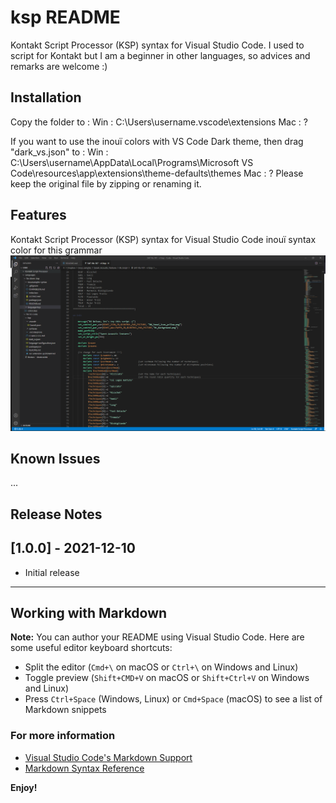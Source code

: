 # ksp README

Kontakt Script Processor (KSP) syntax for Visual Studio Code.
I used to script for Kontakt but I am a beginner in other languages, so advices and remarks are welcome :)

## Installation

Copy the folder to :
    Win : C:\Users\username\.vscode\extensions
    Mac : ?

If you want to use the inouï colors with VS Code Dark theme, then drag "dark_vs.json" to :
    Win : C:\Users\username\AppData\Local\Programs\Microsoft VS Code\resources\app\extensions\theme-defaults\themes
    Mac : ?
Please keep the original file by zipping or renaming it.

## Features

Kontakt Script Processor (KSP) syntax for Visual Studio Code
inouï syntax color for this grammar
![Image](https://raw.githubusercontent.com/nmalleus/ksp/master/images/inoui%20KSP%20example.png)

## Known Issues

...

## Release Notes

## [1.0.0] - 2021-12-10
- Initial release

-----------------------------------------------------------------------------------------------------------

## Working with Markdown

**Note:** You can author your README using Visual Studio Code.  Here are some useful editor keyboard shortcuts:

* Split the editor (`Cmd+\` on macOS or `Ctrl+\` on Windows and Linux)
* Toggle preview (`Shift+CMD+V` on macOS or `Shift+Ctrl+V` on Windows and Linux)
* Press `Ctrl+Space` (Windows, Linux) or `Cmd+Space` (macOS) to see a list of Markdown snippets

### For more information

* [Visual Studio Code's Markdown Support](http://code.visualstudio.com/docs/languages/markdown)
* [Markdown Syntax Reference](https://help.github.com/articles/markdown-basics/)

**Enjoy!**
